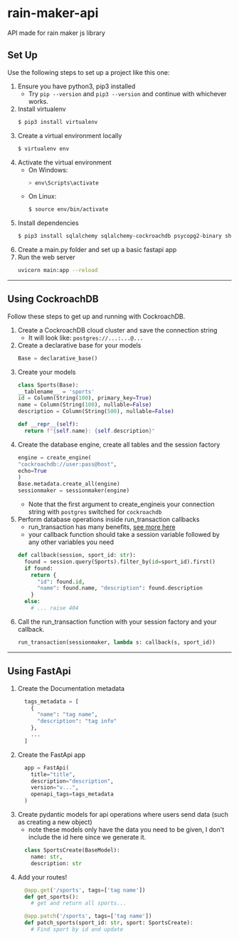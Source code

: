 # rain-maker-api
API made for rain maker js library

## Set Up
Use the following steps to set up a project like this one:
1. Ensure you have python3, pip3 installed
    * Try `pip --version` and `pip3 --version` and continue with whichever works.
2. Install virtualenv
    ```bash
    $ pip3 install virtualenv
    ```
3. Create a virtual environment locally
    ```bash
    $ virtualenv env
    ```
4. Activate the virtual environment
    * On Windows:
      ```bash
      > env\Scripts\activate
      ```
    * On Linux:
      ```bash
      $ source env/bin/activate
      ```
5. Install dependencies
    ```bash
    $ pip3 install sqlalchemy sqlalchemy-cockroachdb psycopg2-binary shortuuid fastapi uvicorn[standard] 
    ```
6. Create a main.py folder and set up a basic fastapi app
7. Run the web server
    ```bash
    uvicorn main:app --reload
    ```
---
## Using CockroachDB
Follow these steps to get up and running with CockroachDB.
1. Create a CockroachDB cloud cluster and save the connection string
    * It will look like: `postgres://...:...@...`
2. Create a declarative base for your models
    ```python
    Base = declarative_base()
    ```
3. Create your models
    ```python
    class Sports(Base):
    __tablename__ = 'sports'
    id = Column(String(100), primary_key=True)
    name = Column(String(100), nullable=False)
    description = Column(String(500), nullable=False)

    def __repr__(self):
      return f"{self.name}: {self.description}"
    ```
4. Create the database engine, create all tables and the session factory
    ```python
    engine = create_engine(
    "cockroachdb://user:pass@host",
    echo=True
    )
    Base.metadata.create_all(engine)
    sessionmaker = sessionmaker(engine)
    ```
    * Note that the first argument to create_engineis your connection string with `postgres` switched for `cockroachdb`
5. Perform database operations inside run_transaction callbacks
    * run_transaction has many benefits, [see more here](https://www.cockroachlabs.com/docs/stable/build-a-python-app-with-cockroachdb-sqlalchemy.html#use-the-run_transaction-function)
    * your callback function should take a session variable followed by any other variables you need
    ```python
    def callback(session, sport_id: str):
      found = session.query(Sports).filter_by(id=sport_id).first()
      if found:
        return {
          "id": found.id,
          "name": found.name, "description": found.description
        }
      else:
        # ... raise 404
    ```
6. Call the run_transaction function with your session factory and your callback.
    ```python
    run_transaction(sessionmaker, lambda s: callback(s, sport_id))
    ```
---
## Using FastApi
1. Create the Documentation metadata
    ```python
      tags_metadata = [
        {
          "name": "tag name",
          "description": "tag info"
        },
        ...
      ]
    ```
2. Create the FastApi app
    ```python
      app = FastApi(
        title="title",
        description="description",
        version="v...",
        openapi_tags=tags_metadata
      )
    ```
3. Create pydantic models for api operations where users send data (such as creating a new object)
    * note these models only have the data you need to be given, I don't include the id here since we generate it.
    ```python
      class SportsCreate(BaseModel):
        name: str,
        description: str
    ```
4. Add your routes!
    ```python
      @app.get('/sports', tags=['tag name'])
      def get_sports():
        # get and return all sports...

      @app.patch('/sports', tags=['tag name'])
      def patch_sports(sport_id: str, sport: SportsCreate):
        # Find sport by id and update
    ```